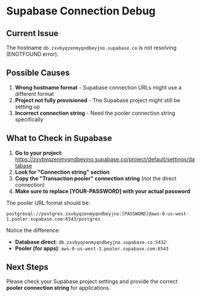 # Supabase Connection Debug

## Current Issue
The hostname `db.zxvbyqzenmyqndbeyjno.supabase.co` is not resolving (ENOTFOUND error).

## Possible Causes
1. **Wrong hostname format** - Supabase connection URLs might use a different format
2. **Project not fully provisioned** - The Supabase project might still be setting up
3. **Incorrect connection string** - Need the pooler connection string specifically

## What to Check in Supabase

1. **Go to your project**: https://zxvbyqzenmyqndbeyjno.supabase.co/project/default/settings/database
2. **Look for "Connection string" section**
3. **Copy the "Transaction pooler" connection string** (not the direct connection)
4. **Make sure to replace [YOUR-PASSWORD] with your actual password**

The pooler URL format should be:
```
postgresql://postgres.zxvbyqzenmyqndbeyjno:[PASSWORD]@aws-0-us-west-1.pooler.supabase.com:6543/postgres
```

Notice the difference:
- **Database direct**: `db.zxvbyqzenmyqndbeyjno.supabase.co:5432`
- **Pooler (for apps)**: `aws-0-us-west-1.pooler.supabase.com:6543`

## Next Steps
Please check your Supabase project settings and provide the correct **pooler connection string** for applications.